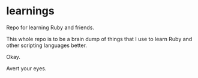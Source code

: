# learnings
Repo for learning Ruby and friends.

This whole repo is to be a brain dump of things that I use to learn Ruby and other scripting languages better.

Okay.

Avert your eyes.
